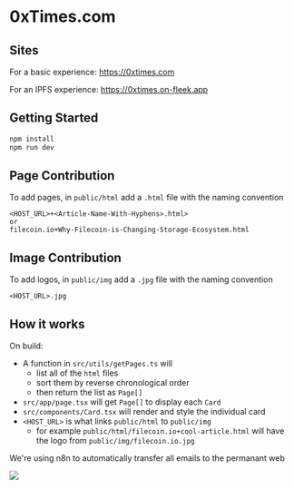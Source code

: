 # 0xTimes.com

## Sites

For a basic experience: https://0xtimes.com

For an IPFS experience: https://0xtimes.on-fleek.app

## Getting Started

```bash
npm install
npm run dev
```

## Page Contribution

To add pages, in `public/html` add a `.html` file with the naming convention

```
<HOST_URL>+<Article-Name-With-Hyphens>.html>
or
filecoin.io+Why-Filecoin-is-Changing-Storage-Ecosystem.html
```

## Image Contribution

To add logos, in `public/img` add a `.jpg` file with the naming convention

```
<HOST_URL>.jpg
```

## How it works

On build:

- A function in `src/utils/getPages.ts` will
  - list all of the `html` files
  - sort them by reverse chronological order
  - then return the list as `Page[]`
- `src/app/page.tsx` will get `Page[]` to display each `Card`
- `src/components/Card.tsx` will render and style the individual card
- `<HOST_URL>` is what links `public/html` to `public/img`
  - for example `public/html/filecoin.io+cool-article.html` will have the logo from `public/img/filecoin.io.jpg`

We're using n8n to automatically transfer all emails to the permanant web

![](https://github.com/user-attachments/assets/f7628911-6d6b-401f-82cb-46df3e038479)

